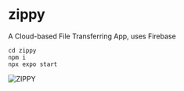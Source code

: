 # zippy
A Cloud-based File Transferring App, uses Firebase

```
cd zippy
npm i
npx expo start
```
![ZIPPY](https://github.com/joshipiyush9969/zippy/assets/61344051/bf3b8f63-c381-44e9-bae0-f17256782cc7)
